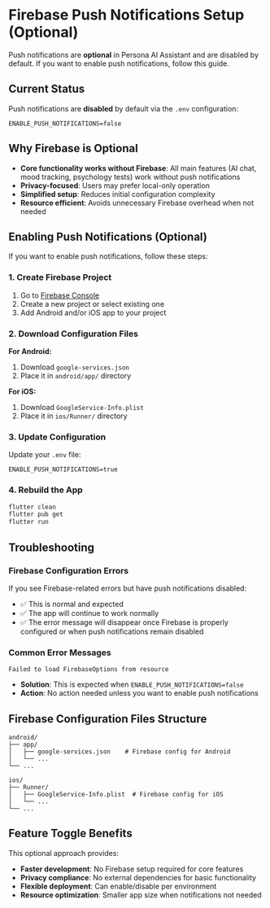 # Firebase Push Notifications Setup (Optional)

Push notifications are **optional** in Persona AI Assistant and are disabled by default. If you want to enable push notifications, follow this guide.

## Current Status

Push notifications are **disabled** by default via the `.env` configuration:
```properties
ENABLE_PUSH_NOTIFICATIONS=false
```

## Why Firebase is Optional

- **Core functionality works without Firebase**: All main features (AI chat, mood tracking, psychology tests) work without push notifications
- **Privacy-focused**: Users may prefer local-only operation
- **Simplified setup**: Reduces initial configuration complexity
- **Resource efficient**: Avoids unnecessary Firebase overhead when not needed

## Enabling Push Notifications (Optional)

If you want to enable push notifications, follow these steps:

### 1. Create Firebase Project

1. Go to [Firebase Console](https://console.firebase.google.com/)
2. Create a new project or select existing one
3. Add Android and/or iOS app to your project

### 2. Download Configuration Files

**For Android:**
1. Download `google-services.json`
2. Place it in `android/app/` directory

**For iOS:**
1. Download `GoogleService-Info.plist`
2. Place it in `ios/Runner/` directory

### 3. Update Configuration

Update your `.env` file:
```properties
ENABLE_PUSH_NOTIFICATIONS=true
```

### 4. Rebuild the App

```bash
flutter clean
flutter pub get
flutter run
```

## Troubleshooting

### Firebase Configuration Errors

If you see Firebase-related errors but have push notifications disabled:
- ✅ This is normal and expected
- ✅ The app will continue to work normally
- ✅ The error message will disappear once Firebase is properly configured or when push notifications remain disabled

### Common Error Messages

```
Failed to load FirebaseOptions from resource
```
- **Solution**: This is expected when `ENABLE_PUSH_NOTIFICATIONS=false`
- **Action**: No action needed unless you want to enable push notifications

## Firebase Configuration Files Structure

```
android/
├── app/
│   ├── google-services.json    # Firebase config for Android
│   └── ...
└── ...

ios/
├── Runner/
│   ├── GoogleService-Info.plist  # Firebase config for iOS
│   └── ...
└── ...
```

## Feature Toggle Benefits

This optional approach provides:
- **Faster development**: No Firebase setup required for core features
- **Privacy compliance**: No external dependencies for basic functionality
- **Flexible deployment**: Can enable/disable per environment
- **Resource optimization**: Smaller app size when notifications not needed
